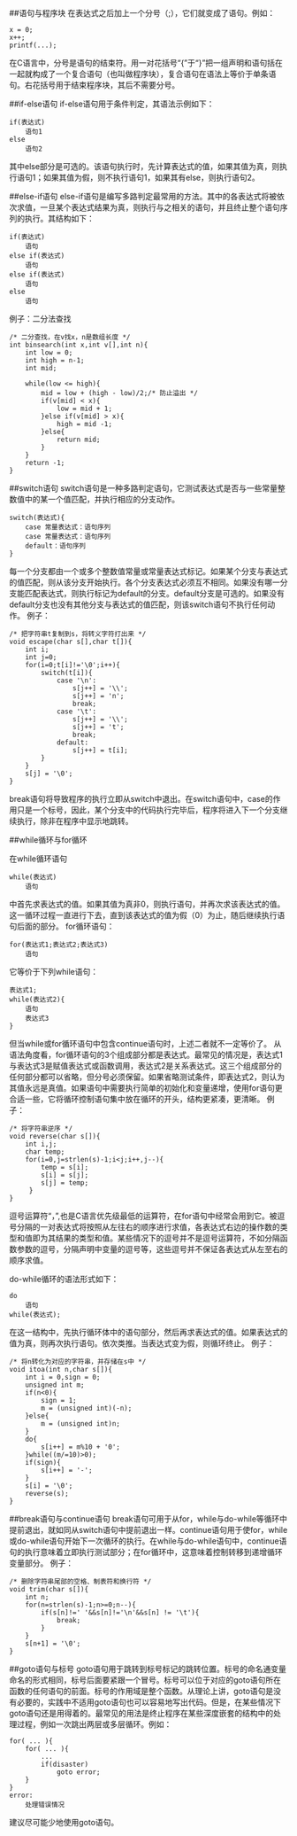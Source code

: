 ##语句与程序块
在表达式之后加上一个分号（;），它们就变成了语句。例如：
```
x = 0;
x++;
printf(...);
```
在C语言中，分号是语句的结束符。用一对花括号“{”于“}”把一组声明和语句括在一起就构成了一个复合语句（也叫做程序块），复合语句在语法上等价于单条语句。右花括号用于结束程序块，其后不需要分号。

##if-else语句
if-else语句用于条件判定，其语法示例如下：
```
if(表达式)
	语句1
else
	语句2
```
其中else部分是可选的。该语句执行时，先计算表达式的值，如果其值为真，则执行语句1；如果其值为假，则不执行语句1，如果其有else，则执行语句2。

##else-if语句
else-if语句是编写多路判定最常用的方法。其中的各表达式将被依次求值，一旦某个表达式结果为真，则执行与之相关的语句，并且终止整个语句序列的执行。其结构如下：
```
if(表达式)
	语句
else if(表达式)
	语句
else if(表达式)
	语句
else
	语句
```
例子：二分法查找
```
/* 二分查找，在v找x，n是数组长度 */
int binsearch(int x,int v[],int n){
    int low = 0;
    int high = n-1;
    int mid;

    while(low <= high){
        mid = low + (high - low)/2;/* 防止溢出 */
        if(v[mid] < x){
            low = mid + 1;
        }else if(v[mid] > x){
            high = mid -1;
        }else{
            return mid;
        }
    }
    return -1;
}
```
##switch语句
switch语句是一种多路判定语句，它测试表达式是否与一些常量整数值中的某一个值匹配，并执行相应的分支动作。
```
switch(表达式){
	case 常量表达式：语句序列
	case 常量表达式：语句序列
	default：语句序列
}
```
每一个分支都由一个或多个整数值常量或常量表达式标记。如果某个分支与表达式的值匹配，则从该分支开始执行。各个分支表达式必须互不相同。如果没有哪一分支能匹配表达式，则执行标记为default的分支。default分支是可选的。如果没有default分支也没有其他分支与表达式的值匹配，则该switch语句不执行任何动作。
例子：
```
/* 把字符串t复制到s，将转义字符打出来 */
void escape(char s[],char t[]){
    int i;
    int j=0;
    for(i=0;t[i]!='\0';i++){
        switch(t[i]){
            case '\n':
                s[j++] = '\\';
                s[j++] = 'n';
                break;
            case '\t':
                s[j++] = '\\';
                s[j++] = 't';
                break;
            default:
                s[j++] = t[i];
        }
    }
    s[j] = '\0';
}
```
break语句将导致程序的执行立即从switch中退出。在switch语句中，case的作用只是一个标号，因此，某个分支中的代码执行完毕后，程序将进入下一个分支继续执行，除非在程序中显示地跳转。

##while循环与for循环

在while循环语句
```
while(表达式)
	语句
```
中首先求表达式的值。如果其值为真非0，则执行语句，并再次求该表达式的值。这一循环过程一直进行下去，直到该表达式的值为假（0）为止，随后继续执行语句后面的部分。
for循环语句：
```
for(表达式1;表达式2;表达式3)
	语句
```
它等价于下列while语句：
```
表达式1;
while(表达式2){
	语句
	表达式3
}
```
但当while或for循环语句中包含continue语句时，上述二者就不一定等价了。
从语法角度看，for循环语句的3个组成部分都是表达式。最常见的情况是，表达式1与表达式3是赋值表达式或函数调用，表达式2是关系表达式。这三个组成部分的任何部分都可以省略，但分号必须保留。如果省略测试条件，即表达式2，则认为其值永远是真值。如果语句中需要执行简单的初始化和变量递增，使用for语句更合适一些，它将循环控制语句集中放在循环的开头，结构更紧凑，更清晰。
例子：
```
/* 将字符串逆序 */
void reverse(char s[]){
    int i,j;
    char temp;
    for(i=0,j=strlen(s)-1;i<j;i++,j--){
        temp = s[i];
        s[i] = s[j];
        s[j] = temp;
     }
}
```
逗号运算符“，”,也是C语言优先级最低的运算符，在for语句中经常会用到它。被逗号分隔的一对表达式将按照从左往右的顺序进行求值，各表达式右边的操作数的类型和值即为其结果的类型和值。某些情况下的逗号并不是逗号运算符，不如分隔函数参数的逗号，分隔声明中变量的逗号等，这些逗号并不保证各表达式从左至右的顺序求值。

do-while循环的语法形式如下：
```
do
	语句
while(表达式);
```
在这一结构中，先执行循环体中的语句部分，然后再求表达式的值。如果表达式的值为真，则再次执行语句。依次类推。当表达式变为假，则循环终止。
例子：
```
/* 将n转化为对应的字符串，并存储在s中 */
void itoa(int n,char s[]){
    int i = 0,sign = 0;
    unsigned int m;
    if(n<0){
        sign = 1;
        m = (unsigned int)(-n);
    }else{  
        m = (unsigned int)n;
    }
    do{
        s[i++] = m%10 + '0';
    }while((m/=10)>0);
    if(sign){
        s[i++] = '-';
    }
    s[i] = '\0';
    reverse(s);
}
```
##break语句与continue语句
break语句可用于从for，while与do-while等循环中提前退出，就如同从switch语句中提前退出一样。continue语句用于使for，while或do-while语句开始下一次循环的执行。在while与do-while语句中，continue语句的执行意味着立即执行测试部分；在for循环中，这意味着控制转移到递增循环变量部分。
例子：
```
/* 删除字符串尾部的空格、制表符和换行符 */
void trim(char s[]){
    int n;
    for(n=strlen(s)-1;n>=0;n--){
        if(s[n]!=' '&&s[n]!='\n'&&s[n] != '\t'){
            break;
        }
    }
    s[n+1] = '\0';
}
```
##goto语句与标号
goto语句用于跳转到标号标记的跳转位置。标号的命名通变量命名的形式相同，标号后面要紧跟一个冒号。标号可以位于对应的goto语句所在函数的任何语句的前面。标号的作用域是整个函数。从理论上讲，goto语句是没有必要的，实践中不适用goto语句也可以容易地写出代码。但是，在某些情况下goto语句还是用得着的。最常见的用法是终止程序在某些深度嵌套的结构中的处理过程，例如一次跳出两层或多层循环。例如：
```
for( ... ){
	for( ... ){
		...
		if(disaster)
			goto error;
	}
}
error:
	处理错误情况
```
建议尽可能少地使用goto语句。

